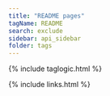 ```yaml
---
title: "README pages"
tagName: README
search: exclude
sidebar: api_sidebar
folder: tags
---
```

{% include taglogic.html %}

{% include links.html %}
